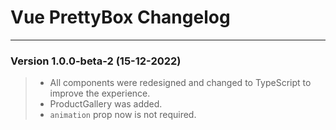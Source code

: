 # Vue PrettyBox Changelog

---

### Version 1.0.0-beta-2 (15-12-2022)

> - All components were redesigned and changed to TypeScript to improve the experience.
> - ProductGallery was added.
> - `animation` prop now is not required.
